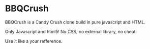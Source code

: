 # BBQCrush
BBQCrush is a Candy Crush clone build in pure javascript and HTML.

Only Javascript and html5! No CSS, no external library, no cheat.

Use it like a your refference.
